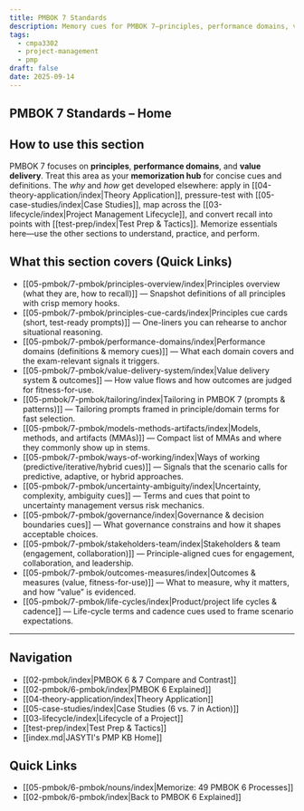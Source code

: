 ```yaml
---
title: PMBOK 7 Standards
description: Memory cues for PMBOK 7—principles, performance domains, value delivery—linked to sections that explain, apply, and score.
tags:
  - cmpa3302
  - project-management
  - pmp
draft: false
date: 2025-09-14
---
```

## PMBOK 7 Standards – Home

## How to use this section
PMBOK 7 focuses on **principles**, **performance domains**, and **value delivery**. Treat this area as your **memorization hub** for concise cues and definitions. The *why* and *how* get developed elsewhere: apply in [[04-theory-application/index|Theory Application]], pressure-test with [[05-case-studies/index|Case Studies]], map across the [[03-lifecycle/index|Project Management Lifecycle]], and convert recall into points with [[test-prep/index|Test Prep & Tactics]]. Memorize essentials here—use the other sections to understand, practice, and perform.

## What this section covers (Quick Links)
- [[05-pmbok/7-pmbok/principles-overview/index|Principles overview (what they are, how to recall)]] — Snapshot definitions of all principles with crisp memory hooks.
- [[05-pmbok/7-pmbok/principles-cue-cards/index|Principles cue cards (short, test-ready prompts)]] — One-liners you can rehearse to anchor situational reasoning.
- [[05-pmbok/7-pmbok/performance-domains/index|Performance domains (definitions & memory cues)]] — What each domain covers and the exam-relevant signals it triggers.
- [[05-pmbok/7-pmbok/value-delivery-system/index|Value delivery system & outcomes]] — How value flows and how outcomes are judged for fitness-for-use.
- [[05-pmbok/7-pmbok/tailoring/index|Tailoring in PMBOK 7 (prompts & patterns)]] — Tailoring prompts framed in principle/domain terms for fast selection.
- [[05-pmbok/7-pmbok/models-methods-artifacts/index|Models, methods, and artifacts (MMAs)]] — Compact list of MMAs and where they commonly show up in stems.
- [[05-pmbok/7-pmbok/ways-of-working/index|Ways of working (predictive/iterative/hybrid cues)]] — Signals that the scenario calls for predictive, adaptive, or hybrid approaches.
- [[05-pmbok/7-pmbok/uncertainty-ambiguity/index|Uncertainty, complexity, ambiguity cues]] — Terms and cues that point to uncertainty management versus risk mechanics.
- [[05-pmbok/7-pmbok/governance/index|Governance & decision boundaries cues]] — What governance constrains and how it shapes acceptable choices.
- [[05-pmbok/7-pmbok/stakeholders-team/index|Stakeholders & team (engagement, collaboration)]] — Principle-aligned cues for engagement, collaboration, and leadership.
- [[05-pmbok/7-pmbok/outcomes-measures/index|Outcomes & measures (value, fitness-for-use)]] — What to measure, why it matters, and how “value” is evidenced.
- [[05-pmbok/7-pmbok/life-cycles/index|Product/project life cycles & cadence]] — Life-cycle terms and cadence cues used to frame scenario expectations.
---

## Navigation
- [[02-pmbok/index|PMBOK 6 & 7 Compare and Contrast]]
- [[02-pmbok/6-pmbok/index|PMBOK 6 Explained]]
- [[04-theory-application/index|Theory Application]]
- [[05-case-studies/index|Case Studies (6 vs. 7 in Action)]]
- [[03-lifecycle/index|Lifecycle of a Project]]
- [[test-prep/index|Test Prep & Tactics]]
- [[index.md|JASYTI's PMP KB Home]]

## Quick Links
- [[05-pmbok/6-pmbok/nouns/index|Memorize: 49 PMBOK 6 Processes]]
- [[02-pmbok/6-pmbok/index|Back to PMBOK 6 Explained]]
